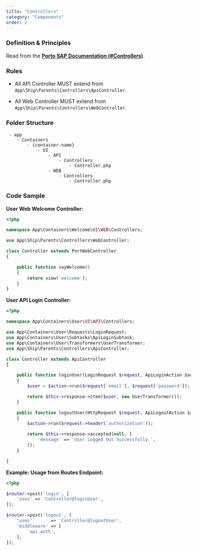 ```yaml
---
title: "Controllers"
category: "Components"
order: 2
---
```


### Definition & Principles

Read from the [**Porto SAP Documentation (#Controllers)**](https://github.com/Mahmoudz/Porto#Controllers).

### Rules

- All API Controller MUST extend from `App\Ship\Parents\Controllers\ApiController`.

- All Web Controller MUST extend from `App\Ship\Parents\Controllers\WebController`.

### Folder Structure

```
 - app
    - Containers
        - {container-name}
            - UI
                - API
                    - Controllers
                        - Controller.php
                - WEB
                    - Controllers
                        - Controller.php
```

### Code Sample

**User Web Welcome Controller:**

```php
<?php

namespace App\Containers\Welcome\UI\WEB\Controllers;

use App\Ship\Parents\Controllers\WebController;

class Controller extends PortWebController
{

    public function sayWelcome()
    {
        return view('welcome');
    }
}
```

**User API Login Controller:**

```php
<?php

namespace App\Containers\User\UI\API\Controllers;

use App\Containers\User\Requests\LoginRequest;
use App\Containers\User\Subtasks\ApiLoginSubtask;
use App\Containers\User\Transformers\UserTransformer;
use App\Ship\Parents\Controllers\ApiController;

class Controller extends ApiController
{

    public function loginUser(LoginRequest $request, ApiLoginAction $action)
    {
        $user = $action->run($request['email'], $request['password']);

        return $this->response->item($user, new UserTransformer());
    }

    public function logoutUser(HttpRequest $request, ApiLogoutAction $action)
    {
        $action->run($request->header('authorization'));

        return $this->response->accepted(null, [
            'message' => 'User Logged Out Successfully.',
        ]);
    }

}
```

**Example: Usage from Routes Endpoint:**

```php
<?php

$router->post('login', [
    'uses' => 'Controller@loginUser',
]);

$router->post('logout', [
    'uses'       => 'Controller@logoutUser',
    'middleware' => [
        'api.auth',
    ],
]);
```
